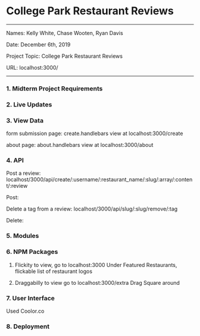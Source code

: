 

# College Park Restaurant Reviews

---

Names: Kelly White, Chase Wooten, Ryan Davis

Date: December 6th, 2019

Project Topic: College Park Restaurant Reviews

URL: localhost:3000/

---

### 1. Midterm Project Requirements

### 2. Live Updates

### 3. View Data
form submission page: create.handlebars
view at localhost:3000/create

about page: about.handlebars
view at localhost:3000/about

### 4. API
Post a review:
localhost/3000/api/create/:username/:restaurant_name/:slug/:array/:content/:review

Post:

Delete a tag from a review:
localhost/3000/api/slug/:slug/remove/:tag

Delete:

### 5. Modules

### 6. NPM Packages
1. Flickity
to view, go to localhost:3000
Under Featured Restaurants, flickable list of restaurant logos

2. Draggabilly
to view go to localhost:3000/extra
Drag Square around

### 7. User Interface
Used Coolor.co

### 8. Deployment